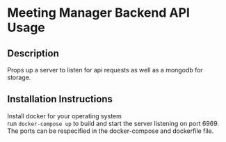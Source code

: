 # Meeting Manager Backend API Usage

## Description
Props up a server to listen for api requests as well as a mongodb for storage. 


## Installation Instructions
Install docker for your operating system  
run `docker-compose up` to build and start the server listening on port 6969.  
The ports can be respecified in the docker-compose and dockerfile file. 
